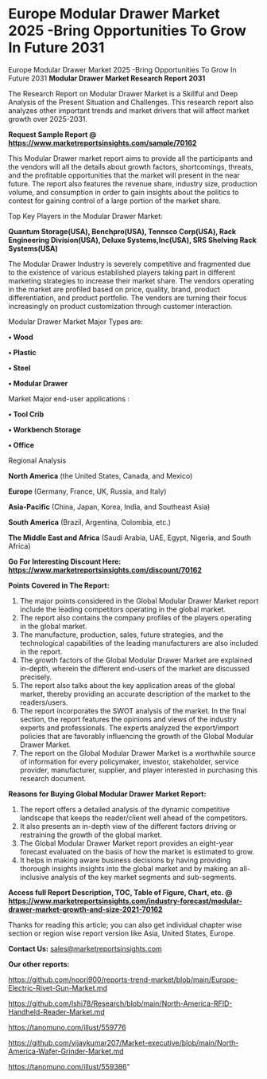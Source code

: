 # Europe Modular Drawer Market 2025 -Bring Opportunities To Grow In Future 2031
Europe Modular Drawer Market 2025 -Bring Opportunities To Grow In Future 2031
<strong>Modular Drawer Market Research Report 2031</strong>

The Research Report on Modular Drawer Market is a Skillful and Deep Analysis of the Present Situation and Challenges. This research report also analyzes other important trends and market drivers that will affect market growth over 2025-2031.

<strong>Request Sample Report @ <a href=https://www.marketreportsinsights.com/sample/70162>https://www.marketreportsinsights.com/sample/70162</a></strong>

This Modular Drawer market report aims to provide all the participants and the vendors will all the details about growth factors, shortcomings, threats, and the profitable opportunities that the market will present in the near future. The report also features the revenue share, industry size, production volume, and consumption in order to gain insights about the politics to contest for gaining control of a large portion of the market share.

Top Key Players in the Modular Drawer Market:

<strong>Quantum Storage(USA), Benchpro(USA), Tennsco Corp(USA), Rack Engineering Division(USA), Deluxe Systems,Inc(USA), SRS Shelving Rack Systems(USA)</strong>

The Modular Drawer Industry is severely competitive and fragmented due to the existence of various established players taking part in different marketing strategies to increase their market share. The vendors operating in the market are profiled based on price, quality, brand, product differentiation, and product portfolio. The vendors are turning their focus increasingly on product customization through customer interaction.

Modular Drawer Market Major Types are:

<strong>• Wood

• Plastic

• Steel

• Modular Drawer</strong>

Market Major end-user applications :

<strong>• Tool Crib

• Workbench Storage

• Office</strong>

Regional Analysis

</u><strong><b>North America</b></strong> (the United States, Canada, and Mexico)

<strong><b>Europe </b></strong>(Germany, France, UK, Russia, and Italy)

<strong><b>Asia-Pacific</b></strong> (China, Japan, Korea, India, and Southeast Asia)

<strong><b>South America</b></strong> (Brazil, Argentina, Colombia, etc.)

<strong><b>The Middle East and Africa</b></strong> (Saudi Arabia, UAE, Egypt, Nigeria, and South Africa)

<strong>Go For Interesting Discount Here: <a href=https://www.marketreportsinsights.com/discount/70162>https://www.marketreportsinsights.com/discount/70162</a></strong>

<strong>Points Covered in The Report:</strong>
<ol>
  <li>The major points considered in the Global Modular Drawer Market report include the leading competitors operating in the global market.</li>
  <li>The report also contains the company profiles of the players operating in the global market.</li>
  <li>The manufacture, production, sales, future strategies, and the technological capabilities of the leading manufacturers are also included in the report.</li>
  <li>The growth factors of the Global Modular Drawer Market are explained in-depth, wherein the different end-users of the market are discussed precisely.</li>
  <li>The report also talks about the key application areas of the global market, thereby providing an accurate description of the market to the readers/users.</li>
  <li>The report incorporates the SWOT analysis of the market. In the final section, the report features the opinions and views of the industry experts and professionals. The experts analyzed the export/import policies that are favorably influencing the growth of the Global Modular Drawer Market.</li>
  <li>The report on the Global Modular Drawer Market is a worthwhile source of information for every policymaker, investor, stakeholder, service provider, manufacturer, supplier, and player interested in purchasing this research document.</li>
</ol>
<strong>Reasons for Buying Global Modular Drawer Market Report:</strong>

<ol>
  <li>The report offers a detailed analysis of the dynamic competitive landscape that keeps the reader/client well ahead of the competitors.</li>
  <li>It also presents an in-depth view of the different factors driving or restraining the growth of the global market.</li>
  <li>The Global Modular Drawer Market report provides an eight-year forecast evaluated on the basis of how the market is estimated to grow.</li>
  <li>It helps in making aware business decisions by having providing thorough insights insights into the global market and by making an all-inclusive analysis of the key market segments and sub-segments.</li>
</ol>
<strong>Access full Report Description, TOC, Table of Figure, Chart, etc. @ <a href=https://www.marketreportsinsights.com/industry-forecast/modular-drawer-market-growth-and-size-2021-70162>https://www.marketreportsinsights.com/industry-forecast/modular-drawer-market-growth-and-size-2021-70162</a></strong>


Thanks for reading this article; you can also get individual chapter wise section or region wise report version like Asia, United States, Europe.

<strong>Contact Us:</strong>
sales@marketreportsinsights.com

<strong>Our other reports:</strong>

<a href=https://github.com/noori900/reports-trend-market/blob/main/Europe-Electric-Rivet-Gun-Market.md>https://github.com/noori900/reports-trend-market/blob/main/Europe-Electric-Rivet-Gun-Market.md</a>

<a href=https://github.com/Ishi78/Research/blob/main/North-America-RFID-Handheld-Reader-Market.md>https://github.com/Ishi78/Research/blob/main/North-America-RFID-Handheld-Reader-Market.md</a>

<a href=https://tanomuno.com/illust/559776>https://tanomuno.com/illust/559776</a>

<a href=https://github.com/vijaykumar207/Market-executive/blob/main/North-America-Wafer-Grinder-Market.md>https://github.com/vijaykumar207/Market-executive/blob/main/North-America-Wafer-Grinder-Market.md</a>

<a href=https://tanomuno.com/illust/559386>https://tanomuno.com/illust/559386</a>"
